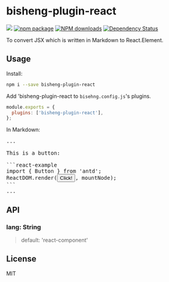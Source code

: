 # bisheng-plugin-react

[![](https://img.shields.io/travis/benjycui/bisheng-plugin-react.svg?style=flat-square)](https://travis-ci.org/benjycui/bisheng-plugin-react)
[![npm package](https://img.shields.io/npm/v/bisheng-plugin-react.svg?style=flat-square)](https://www.npmjs.org/package/bisheng-plugin-react)
[![NPM downloads](http://img.shields.io/npm/dm/bisheng-plugin-react.svg?style=flat-square)](https://npmjs.org/package/bisheng-plugin-react)
[![Dependency Status](https://david-dm.org/benjycui/bisheng-plugin-react.svg?style=flat-square)](https://david-dm.org/benjycui/bisheng-plugin-react)

To convert JSX which is written in Markdown to React.Element.

## Usage

Install:

```bash
npm i --save bisheng-plugin-react
```

Add 'bisheng-plugin-react to `bisehng.config.js`'s plugins.

```js
module.exports = {
  plugins: ['bisheng-plugin-react'],
};
```

In Markdown:

<pre>
...

This is a button:

```react-example
import { Button } from 'antd';
ReactDOM.render(<Button>Click!</Button>, mountNode);
```
...
</pre>

## API

### lang: String

> default: 'react-component'

## License

MIT
